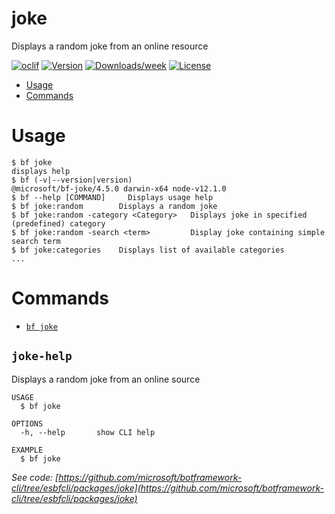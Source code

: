 joke
====

Displays a random joke from an online resource

[![oclif](https://img.shields.io/badge/cli-oclif-brightgreen.svg)](https://oclif.io)
[![Version](https://img.shields.io/npm/v/joke.svg)](https://npmjs.org/package/joke)
[![Downloads/week](https://img.shields.io/npm/dw/joke.svg)](https://npmjs.org/package/joke)
[![License](https://img.shields.io/npm/l/joke.svg)](https://github.com/scheyal/joke/blob/master/package.json)

<!-- toc -->
* [Usage](#usage)
* [Commands](#commands)
<!-- tocstop -->
# Usage
<!-- usage -->
```sh-session
$ bf joke
displays help
$ bf (-v|--version|version)
@microsoft/bf-joke/4.5.0 darwin-x64 node-v12.1.0
$ bf --help [COMMAND]     Displays usage help
$ bf joke:random        Displays a random joke
$ bf joke:random -category <Category>   Displays joke in specified (predefined) category
$ bf joke:random -search <term>         Display joke containing simple search term 
$ bf joke:categories    Displays list of available categories
...
```
<!-- usagestop -->
# Commands
<!-- commands -->
* [`bf joke`](#joke-help)

## `joke-help`

Displays a random joke from an online source
```
USAGE
  $ bf joke 

OPTIONS
  -h, --help       show CLI help

EXAMPLE
  $ bf joke
```

_See code: [https://github.com/microsoft/botframework-cli/tree/esbfcli/packages/joke](https://github.com/microsoft/botframework-cli/tree/esbfcli/packages/joke)_
<!-- commandsstop -->

